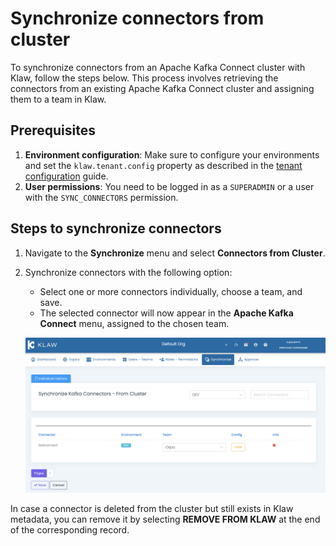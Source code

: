 # Synchronize connectors from cluster

To synchronize connectors from an Apache Kafka Connect cluster with
Klaw, follow the steps below. This process involves retrieving the
connectors from an existing Apache Kafka Connect cluster and assigning
them to a team in Klaw.

## Prerequisites

1. **Environment configuration**: Make sure to configure your environments and set the `klaw.tenant.config` property as described in the [tenant configuration](tenant-config) guide.
2. **User permissions**: You need to be logged in as a `SUPERADMIN` or a user with the `SYNC_CONNECTORS` permission.

## Steps to synchronize connectors

1.  Navigate to the **Synchronize** menu and select **Connectors from Cluster**.

2.  Synchronize connectors with the following option:

    -   Select one or more connectors individually, choose a team, and
        save.
    -   The selected connector will now appear in the **Apache Kafka
        Connect** menu, assigned to the chosen team.

    ![image](../../../static/images/sync/SyncConnectorsFromCluster.png)

In case a connector is deleted from the cluster but still exists in Klaw metadata, you can remove it by selecting **REMOVE FROM KLAW** at the end of the corresponding record.
